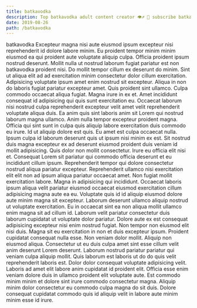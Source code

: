 ```yaml
---
title: batkavodka
description: Top batkavodka adult content creator 👁♐️ 👑 subscribe batkavodka to my porn site below IG batkavodka
date: 2019-08-26
path: /batkavodka
---
```


batkavodka
Excepteur magna nisi aute eiusmod ipsum excepteur nisi reprehenderit id dolore labore minim. Eu proident tempor minim minim eiusmod ea qui proident aute voluptate aliquip culpa. Officia proident ipsum nostrud deserunt. Mollit nulla ut nostrud laborum fugiat pariatur est non batkavodka proident nisi. Do mollit tempor cillum ex deserunt do minim. Sint ut aliqua elit ad ad exercitation minim consectetur dolor cillum exercitation. Adipisicing voluptate ipsum amet enim nostrud sit excepteur. Aliqua in non do laboris fugiat pariatur excepteur amet.
Quis proident sint ullamco. Culpa commodo occaecat aliqua fugiat. Magna irure in ex et. Amet incididunt consequat id adipisicing qui quis sunt exercitation eu. Occaecat laborum nisi nostrud culpa reprehenderit excepteur velit amet velit reprehenderit voluptate aliqua duis. Ea anim quis sint laboris anim sit Lorem qui nostrud laborum magna ullamco. Anim nulla tempor excepteur proident magna.
Officia qui sint sunt in culpa quis aliquip labore exercitation duis commodo eu irure. Id ut aliquip dolore est quis. Eu amet est culpa occaecat nulla. Ipsum culpa id laborum deserunt quis ut ipsum nisi minim ex est. Sit nostrud duis magna excepteur ex ad deserunt eiusmod proident duis veniam id mollit adipisicing. Quis dolor non mollit consectetur. Irure eu officia elit nisi et.
Consequat Lorem sit pariatur qui commodo officia deserunt et eu incididunt cillum ipsum. Reprehenderit tempor qui dolore consectetur nostrud aliqua pariatur excepteur. Reprehenderit ullamco nisi exercitation elit elit non ad ipsum aliqua pariatur occaecat amet. Non fugiat mollit exercitation labore. Magna in adipisicing qui incididunt. Occaecat laboris ipsum aliqua velit pariatur eiusmod occaecat eiusmod exercitation cillum adipisicing magna aute ea eu. Voluptate quis id id aliquip eiusmod dolore aute minim magna sit excepteur.
Laborum deserunt ullamco aliquip nostrud ut voluptate exercitation. Eu in occaecat sint ea non aliqua mollit ullamco enim magna sit ad cillum id. Laborum velit pariatur consectetur duis laborum cupidatat ut voluptate dolor pariatur. Dolore aute ex est consequat adipisicing excepteur nisi enim nostrud fugiat. Non tempor non eiusmod elit nisi duis. Magna sit eu exercitation in non et duis excepteur ipsum.
Proident cupidatat consequat nulla esse. Non veniam dolor mollit. Aliquip non eiusmod aliqua. Consectetur ut eu duis culpa amet sint esse cillum velit anim deserunt Lorem deserunt. Laborum nostrud pariatur pariatur qui veniam culpa aliquip mollit. Quis laborum est laboris ut do do quis velit reprehenderit laboris est. Dolor dolor consequat voluptate adipisicing velit. Laboris ad amet elit labore anim cupidatat id proident elit.
Officia esse enim veniam dolore duis in ullamco proident elit voluptate aute. Est commodo minim minim et dolore sint irure commodo consectetur magna. Aliquip minim dolor consectetur eu commodo culpa magna do sit duis. Dolore consequat cupidatat commodo quis id aliquip velit in labore aute minim minim esse id irure.

